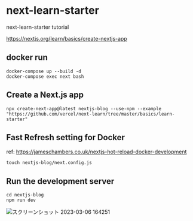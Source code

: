 # next-learn-starter
next-learn-starter tutorial 

https://nextjs.org/learn/basics/create-nextjs-app

## docker run
```
docker-compose up --build -d
docker-compose exec next bash
```
## Create a Next.js app
```
npx create-next-app@latest nextjs-blog --use-npm --example "https://github.com/vercel/next-learn/tree/master/basics/learn-starter"
```
## Fast Refresh setting for Docker
ref: https://jameschambers.co.uk/nextjs-hot-reload-docker-development
```
touch nextjs-blog/next.config.js
```
## Run the development server
```
cd nextjs-blog
npm run dev
```

![スクリーンショット 2023-03-06 164251](https://user-images.githubusercontent.com/15275153/223051296-905df1b3-21af-493d-ac7e-9d7d2cdad265.jpg)
